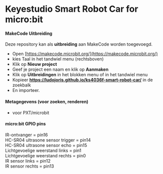 # Keyestudio Smart Robot Car for micro:bit

#### MakeCode Uitbreiding

Deze repository kan als **uitbreiding** aan MakeCode worden toegevoegd.

* Open [https://makecode.microbit.org/](https://makecode.microbit.org/)
* kies Taal in het tandwiel menu (rechtsboven)
* Klik op **Nieuw project**
* Geef je project een naam en klik op **Aanmaken**
* Klik op **Uitbreidingen** in het blokken menu of in het tandwiel menu
* Kopieer **https://ludojoris.github.io/ks4036f-smart-robot-car/** in de zoekbalk
* En importeer.

#### Metagegevens (voor zoeken, renderen)

* voor PXT/microbit
<script src="https://makecode.com/gh-pages-embed.js"></script><script>makeCodeRender("{{ site.makecode.home_url }}", "{{ site.github.owner_name }}/{{ site.github.repository_name }}");</script>

#### micro:bit GPIO pins

IR-ontvanger = pin16  
HC-SR04 ultrasone sensor trigger = pin14  
HC-SR04 ultrasone sensor echo  = pin15  
Lichtgevoelige weerstand links = pin1  
Lichtgevoelige weerstand rechts = pin0  
IR sensor links = pin12  
IR sensor rechts = pin13  

